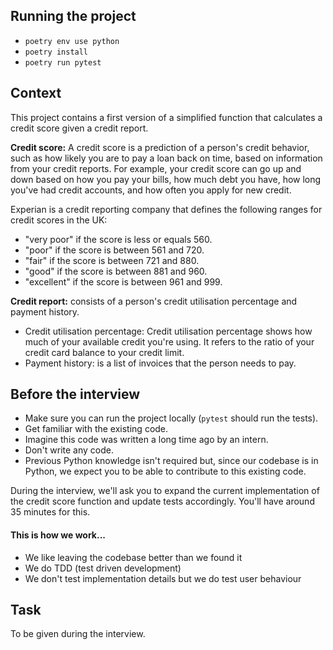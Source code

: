 ## Running the project

- `poetry env use python`
- `poetry install`
- `poetry run pytest`

## Context

This project contains a first version of a simplified function that calculates a credit score given a credit report.

**Credit score:** A credit score is a prediction of a person's credit behavior, such as how likely you are to pay a loan back on time, based on information from your credit reports. For example, your credit score can go up and down based on how you pay your bills, how much debt you have, how long you've had credit accounts, and how often you apply for new credit.

Experian is a credit reporting company that defines the following ranges for credit scores in the UK:

- "very poor" if the score is less or equals 560.
- "poor" if the score is between 561 and 720.
- "fair" if the score is between 721 and 880.
- "good" if the score is between 881 and 960.
- "excellent" if the score is between 961 and 999.

**Credit report:** consists of a person's credit utilisation percentage and payment history.

- Credit utilisation percentage: Credit utilisation percentage shows how much of your available credit you're using. It refers to the ratio of your credit card balance to your credit limit.
- Payment history: is a list of invoices that the person needs to pay.

## Before the interview

- Make sure you can run the project locally (`pytest` should run the tests).
- Get familiar with the existing code.
- Imagine this code was written a long time ago by an intern.
- Don't write any code.
- Previous Python knowledge isn't required but, since our codebase is in Python, we expect you to be able to contribute to this existing code.

During the interview, we'll ask you to expand the current implementation of the credit score function and update tests accordingly. You'll have around 35 minutes for this.

#### This is how we work...

- We like leaving the codebase better than we found it
- We do TDD (test driven development)
- We don't test implementation details but we do test user behaviour

## Task

To be given during the interview.
